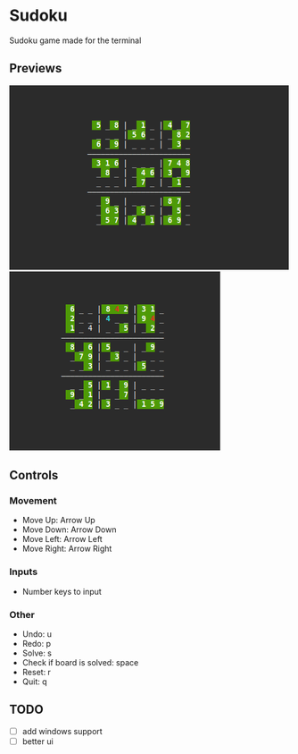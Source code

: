 # Sudoku 
Sudoku game made for the terminal

## Previews
![Preview 1](https://github.com/Quan1umMango/sudoku/blob/main/images/prev1.png)
![Preview 2](https://github.com/Quan1umMango/sudoku/blob/main/images/prev2.png)

## Controls
### Movement
* Move Up: Arrow Up
* Move Down: Arrow Down
* Move Left: Arrow Left
* Move Right: Arrow Right

### Inputs
* Number keys to input

### Other
* Undo: u
* Redo: p
* Solve: s
* Check if board is solved: space
* Reset: r
* Quit: q

## TODO
* [ ] add windows support
* [ ] better ui

